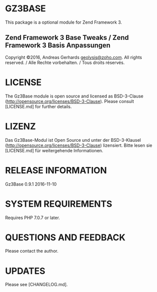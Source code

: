 GZ3BASE
=======

This package is a optional module for Zend Framework 3.

Zend Framework 3 Base Tweaks / Zend Framework 3 Basis Anpassungen
----------------------------------------------------------------------------------------------------

Copyright ©2016, Andreas Gerhards <geolysis@zoho.com>.
All rights reserved. / Alle Rechte vorbehalten. / Tous droits réservés.

# LICENSE

The Gz3Base module is open source and licensed as BSD-3-Clause (http://opensource.org/licenses/BSD-3-Clause). 
Please consult [LICENSE.md] for further details.

# LIZENZ
Das Gz3Base-Modul ist Open Source und unter der BSD-3-Klausel (http://opensource.org/licenses/BSD-3-Clause) lizensiert. 
Bitte lesen sie [LICENSE.md] für weitergehende Informationen.

# RELEASE INFORMATION
Gz3Base 0.9.1
2016-11-10

# SYSTEM REQUIREMENTS
Requires PHP 7.0.7 or later.

# QUESTIONS AND FEEDBACK
Please contact the author.

# UPDATES
Please see [CHANGELOG.md].

